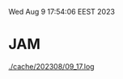 Wed Aug  9 17:54:06 EEST 2023
# JAM
<a href='./cache/202308/09_17.log'>./cache/202308/09_17.log</a>
